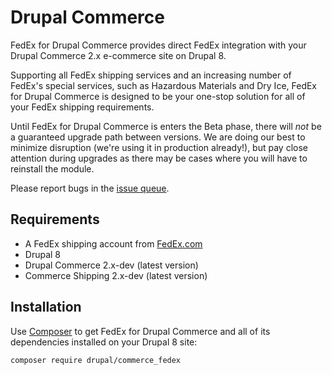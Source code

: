 Drupal Commerce
===============

FedEx for Drupal Commerce provides direct FedEx integration with your
Drupal Commerce 2.x e-commerce site on Drupal 8.

Supporting all FedEx shipping services and an increasing number 
of FedEx's special services, such as Hazardous Materials and Dry Ice,
FedEx for Drupal Commerce is designed to be your one-stop solution 
for all of your FedEx shipping requirements.

Until FedEx for Drupal Commerce is enters the Beta phase, there will 
*not* be a guaranteed upgrade path between versions. We are doing our
best to minimize disruption (we're using it in production already!), 
but pay close attention during upgrades as there may be cases where 
you will have to reinstall the module.

Please report bugs in the [issue queue](https://www.drupal.org/project/issues/commerce_fedex?version=8.x).

## Requirements

* A FedEx shipping account from [FedEx.com](http://www.fedex.com/)
* Drupal 8
* Drupal Commerce 2.x-dev (latest version)
* Commerce Shipping 2.x-dev (latest version)

## Installation

Use [Composer](https://getcomposer.org/) to get FedEx for Drupal Commerce and all of its
dependencies installed on your Drupal 8 site:

```
composer require drupal/commerce_fedex
```
